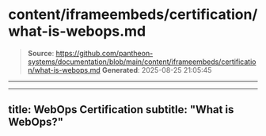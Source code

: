 # content/iframeembeds/certification/what-is-webops.md

> **Source**: https://github.com/pantheon-systems/documentation/blob/main/content/iframeembeds/certification/what-is-webops.md
> **Generated**: 2025-08-25 21:05:45

---

---
title: WebOps Certification
subtitle: "What is WebOps?"
---

<Partial file="certification-guide/what-is-webops.md" />

